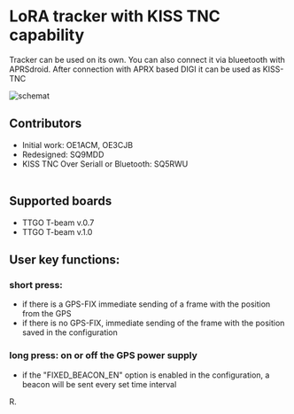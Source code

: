 # LoRA tracker with KISS TNC capability

Tracker can be used on its own. 
You can also connect it via blueetooth with APRSdroid.
After connection with APRX based DIGI it can be used as KISS-TNC

![schemat](pics/digi-schemat.png)

## Contributors

* Initial work: OE1ACM, OE3CJB<br>
* Redesigned: SQ9MDD<br>
* KISS TNC Over Seriall or Bluetooth: SQ5RWU<br><br>


## Supported boards

* TTGO T-beam v.0.7
* TTGO T-beam v.1.0 


## User key functions:

### short press:

* if there is a GPS-FIX immediate sending of a frame with the position from the GPS
* if there is no GPS-FIX, immediate sending of the frame with the position saved in the configuration

### long press: on or off the GPS power supply 

* if the "FIXED_BEACON_EN" option is enabled in the configuration, a beacon will be sent every set time interval


R.
